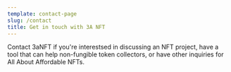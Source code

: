 ```yaml
---
template: contact-page
slug: /contact
title: Get in touch with 3A NFT
---
```

Contact 3aNFT if you're interestsed in discussing an NFT project, have a tool that can help non-fungible token collectors, or have other inquiries for All About Affordable NFTs.
